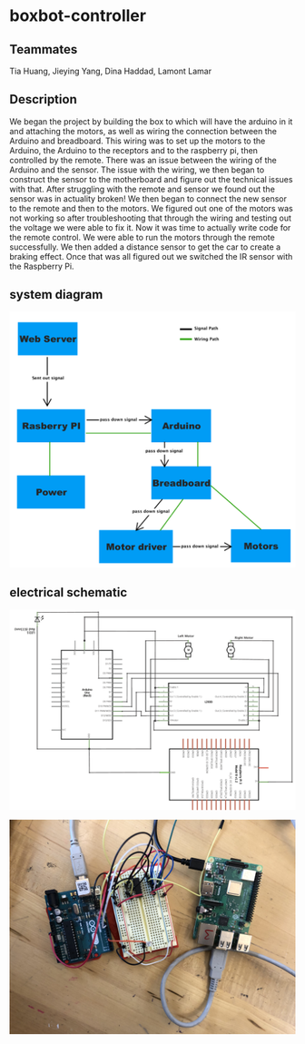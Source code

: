 # boxbot-controller 

## Teammates
  Tia Huang,
  Jieying Yang,
  Dina Haddad,
  Lamont Lamar

## Description

We began the project by building the box to which will have the arduino in it and attaching the motors, as well as wiring the connection between the Arduino and breadboard. This wiring was to set up the motors to the Arduino, the Arduino to the receptors and to the raspberry pi, then controlled by the remote. There was an issue between the wiring of the Arduino and the sensor. The issue with the wiring, we then began to construct the sensor to the motherboard and figure out the technical issues with that. After struggling with the remote and sensor we found out the sensor was in actuality broken! We then began to connect the new sensor to the remote and then to the motors. We figured out one of the motors was not working so after troubleshooting that through the wiring and testing out the voltage we were able to fix it. Now it was time to actually write code for the remote control. We were able to run the motors through the remote successfully. We then added a distance sensor to get the car to create a braking effect. Once that was all figured out we switched the IR sensor with the Raspberry Pi. 


## system diagram

![](https://raw.githubusercontent.com/Olivia99/boxbot-controller/master/Screen%20Shot%202019-04-05%20at%209.18.52%20AM.png)

## electrical schematic

![](https://raw.githubusercontent.com/Olivia99/boxbot-controller/master/Screen%20Shot%202019-04-05%20at%208.46.15%20AM.png)

![](https://raw.githubusercontent.com/Olivia99/boxbot-controller/master/IMG_2785.JPG)
